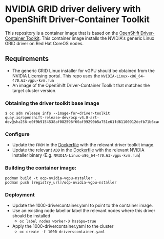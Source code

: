 # NVIDIA GRID driver delivery with OpenShift Driver-Container Toolkit

This repository is a container image that is based on the [OpenShift Driver-Container Toolkit](https://github.com/openshift/driver-toolkit).
This container image installs the NVIDIA's generic Linux GRID driver on Red Hat CoreOS nodes.

## Requirements

* The generic GRID Linux installer for vGPU should be obtained from the NVIDIA Licensing portal. This repo uses the `NVIDIA-Linux-x86_64-470.63-vgpu-kvm.run`
* An image of the OpenShift Driver-Container Toolkit that matches the target cluster version.

### Obtaining the driver toolkit base image
```
$ oc adm release info --image-for=driver-toolkit
quay.io/openshift-release-dev/ocp-v4.0-art-dev@sha256:e0f9b9154538af082596f60af99290b5a751e61fd61100912defb71b6cac15c6
```

### Configure
 - Update the `FROM` in the [Dockerfile](Dockerfile) with the relevant driver toolkit image.
 - Update the relevant `ADD` in the [Dockerfile](Dockerfile) with the relevant NVIDIA installer binary (E.g. `NVIDIA-Linux-x86_64-470.63-vgpu-kvm.run`)

### Building the container image:

```
podman build -t ocp-nvidia-vgpu-nstaller .
podman push [registry_url]/ocp-nvidia-vgpu-nstaller
```

### Deployment

 - Update the 1000-drivercontainer.yaml to point to the container image.
 - Use an existing node label or label the relevant nodes where this driver should be installed
   - `oc label nodes worker-0 hasGpu=true`
 - Apply the 1000-drivercontainer.yaml to the cluster
   - `oc create -f 1000-driverscontainer.yaml`

